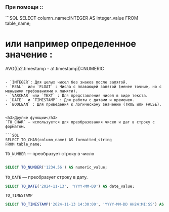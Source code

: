 <h3>При помощи :: </h3>
```SQL
SELECT column_name::INTEGER AS integer_value
FROM table_name;

# или например определенное значение : 

AVG((a2.timestamp - a1.timestamp))::NUMERIC
```

- `INTEGER`: Для целых чисел без знаков после запятой.
- `REAL`  или `FLOAT` : Числа с плавающей запятой (менее точные, но с меньшими требованиями к памяти).
- `VARCHAR` или `TEXT` : Для представления чисел в виде текста.
- `DATE`  и `TIMESTAMP` : Для работы с датами и временем.
- `BOOLEAN` : Для приведения к логическому значению (TRUE или FALSE).

  
<h3>Другие функции</h3>
`TO_CHAR` — используется для преобразования чисел и дат в строку с форматом.

```SQL
SELECT TO_CHAR(column_name) AS formatted_string
FROM table_name;
```

`TO_NUMBER` — преобразует строку в число 

```SQL

SELECT TO_NUMBER('1234.56') AS numeric_value;

```

`TO_DATE` — преобразует строку в дату.

```SQL
SELECT TO_DATE('2024-11-13', 'YYYY-MM-DD') AS date_value;
```

`TO_TIMESTAMP`

```SQL
SELECT TO_TIMESTAMP('2024-11-13 14:30:00', 'YYYY-MM-DD HH24:MI:SS') AS timestamp_value;
```


